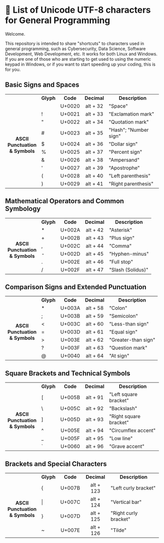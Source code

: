 # 📝 List of Unicode UTF-8 characters for General Programming

Welcome.

This repository is intended to share "shortcuts" to characters used in general programming, such as Cybersecurity, Data Science, Software Development, Web Development, etc. It works for both Linux and Windows.
If you are one of those who are starting to get used to using the numeric keypad in Windows, or if you want to start speeding up your coding, this is for you.


## Basic Signs and Spaces


<html>
    <body>
        <table>
            <tr>                                    <!-- Tabla 1 -->
                <td align="center"></td>
                <td align="center"><b>Glyph</b></td>
                <td align="center"><b>Code</b></td>
                <td align="center"><b>Decimal</b></td>
                <td align="center"><b>Description</b></td>
            </tr> 
            <tr>                                     <!--   -->
                <td rowspan="10" class="sub"><p align="center"><b>ASCII<br>Punctuation<br>& Symbols</b></p></td>
                <td> </td>
                <td align="center">U+0020</td>
                <td align="center">alt + 32</td>
                <td>"Space"</td>
            </tr>
            <tr>                                     <!-- ! -->
                <td>!</td>
                <td align="center">U+0021</td>
                <td align="center">alt + 33</td>
                <td>"Exclamation mark"</td>
            </tr>
            <tr>                                     <!-- " -->
                <td>"</td>
                <td align="center">U+0022</td>
                <td align="center">alt + 34</td>
                <td>"Quotation mark"</td>
            </tr>
            <tr>                                     <!-- # -->
                <td>#</td>
                <td align="center">U+0023</td>
                <td align="center">alt + 35</td>
                <td>"Hash"; "Number sign"</td>
            </tr>
            <tr>                                     <!-- $ -->
                <td>$</td>
                <td align="center">U+0024</td>
                <td align="center">alt + 36</td>
                <td>"Dollar sign"</td>
            </tr>
            <tr>                                     <!-- % -->
                <td>%</td>
                <td align="center">U+0025</td>
                <td align="center">alt + 37</td>
                <td>"Percent sign"</td>
            </tr>
            <tr>                                     <!-- & -->
                <td>&</td>
                <td align="center">U+0026</td>
                <td align="center">alt + 38</td>
                <td>"Ampersand"</td>
            </tr>
            <tr>                                     <!-- ' -->
                <td>'</td>
                <td align="center">U+0027</td>
                <td align="center">alt + 39</td>
                <td>"Apostrophe"</td>
            </tr>
            <tr>                                     <!-- ( -->
                <td>(</td>
                <td align="center">U+0028</td>
                <td align="center">alt + 40</td>
                <td>"Left parenthesis"</td>
            </tr>
            <tr>                                     <!-- ) -->
                <td>)</td>
                <td align="center">U+0029</td>
                <td align="center">alt + 41</td>
                <td>"Right parenthesis"</td>
            </tr>
        </table>
    </body>
</html>


## Mathematical Operators and Common Symbology


<html>
    <body>
        <table>
            <tr>                                    <!-- Tabla 2 -->
                <td align="center"></td>
                <td align="center"><b>Glyph</b></td>
                <td align="center"><b>Code</b></td>
                <td align="center"><b>Decimal</b></td>
                <td align="center"><b>Description</b></td>
            </tr> 
            <tr>                                     <!-- * -->
                <td rowspan="10" class="sub"><p align="center"><b>ASCII<br>Punctuation<br>& Symbols</b></p></td>
                <td>*</td>
                <td align="center">U+002A</td>
                <td align="center">alt + 42</td>
                <td>"Asterisk"</td>
            </tr>
            <tr>                                     <!-- + -->
                <td>+</td>
                <td align="center">U+002B</td>
                <td align="center">alt + 43</td>
                <td>"Plus sign"</td>
            </tr>
            <tr>                                     <!-- , -->
                <td>,</td>
                <td align="center">U+002C</td>
                <td align="center">alt + 44</td>
                <td>"Comma"</td>
            </tr>
            <tr>                                     <!-- - -->
                <td>-</td>
                <td align="center">U+002D</td>
                <td align="center">alt + 45</td>
                <td>"Hyphen-minus"</td>
            </tr>
            <tr>                                     <!-- . -->
                <td>.</td>
                <td align="center">U+002E</td>
                <td align="center">alt + 46</td>
                <td>"Full stop"</td>
            </tr>
            <tr>                                     <!-- / -->
                <td>/</td>
                <td align="center">U+002F</td>
                <td align="center">alt + 47</td>
                <td>"Slash (Solidus)"</td>
            </tr>
        </table>
    </body>
</html>

## Comparison Signs and Extended Punctuation


<html>
    <body>
        <table>
            <tr>                                    <!-- Tabla 3 -->
                <td align="center"></td>
                <td align="center"><b>Glyph</b></td>
                <td align="center"><b>Code</b></td>
                <td align="center"><b>Decimal</b></td>
                <td align="center"><b>Description</b></td>
            </tr> 
            <tr>                                     <!-- : -->
                <td rowspan="10" class="sub"><p align="center"><b>ASCII<br>Punctuation<br>& Symbols</b></p></td>
                <td>*</td>
                <td align="center">U+003A</td>
                <td align="center">alt + 58</td>
                <td>"Colon"</td>
            </tr>
            <tr>                                     <!-- ; -->
                <td>;</td>
                <td align="center">U+003B</td>
                <td align="center">alt + 59</td>
                <td>"Semicolon"</td>
            </tr>
            <tr>                                     <!-- < -->
                <td><</td>
                <td align="center">U+003C</td>
                <td align="center">alt + 60</td>
                <td>"Less-than sign"</td>
            </tr>
            <tr>                                     <!-- = -->
                <td>=</td>
                <td align="center">U+003D</td>
                <td align="center">alt + 61</td>
                <td>"Equal sign"</td>
            </tr>
            <tr>                                     <!-- > -->
                <td>></td>
                <td align="center">U+003E</td>
                <td align="center">alt + 62</td>
                <td>"Greater-than sign"</td>
            </tr>
            <tr>                                     <!-- ? -->
                <td>?</td>
                <td align="center">U+003F</td>
                <td align="center">alt + 63</td>
                <td>"Question mark"</td>
            </tr>
            <tr>                                     <!-- @ -->
                <td>@</td>
                <td align="center">U+0040</td>
                <td align="center">alt + 64</td>
                <td>"At sign"</td>
            </tr>
        </table>
    </body>
</html>


## Square Brackets and Technical Symbols


<html>
    <body>
        <table>
            <tr>                                    <!-- Tabla 4 -->
                <td align="center"></td>
                <td align="center"><b>Glyph</b></td>
                <td align="center"><b>Code</b></td>
                <td align="center"><b>Decimal</b></td>
                <td align="center"><b>Description</b></td>
            </tr> 
            <tr>                                     <!-- [ -->
                <td rowspan="10" class="sub"><p align="center"><b>ASCII<br>Punctuation<br>& Symbols</b></p></td>
                <td>[</td>
                <td align="center">U+005B</td>
                <td align="center">alt + 91</td>
                <td>"Left square bracket"</td>
            </tr>
            <tr>                                     <!-- \ -->
                <td>\</td>
                <td align="center">U+005C</td>
                <td align="center">alt + 92</td>
                <td>"Backslash"</td>
            </tr>
            <tr>                                     <!-- ] -->
                <td>]</td>
                <td align="center">U+005D</td>
                <td align="center">alt + 93</td>
                <td>"Right square bracket"</td>
            </tr>
            <tr>                                     <!-- ^ -->
                <td>^</td>
                <td align="center">U+005E</td>
                <td align="center">alt + 94</td>
                <td>"Circumflex accent"</td>
            </tr>
            <tr>                                     <!-- _ -->
                <td>_</td>
                <td align="center">U+005F</td>
                <td align="center">alt + 95</td>
                <td>"Low line"</td>
            </tr>
            <tr>                                     <!-- ` -->
                <td>`</td>
                <td align="center">U+0060</td>
                <td align="center">alt + 96</td>
                <td>"Grave accent"</td>
            </tr>
        </table>
    </body>
</html>


## Brackets and Special Characters


<html>
    <body>
        <table>
            <tr>                                    <!-- Tabla 5 -->
                <td align="center"></td>
                <td align="center"><b>Glyph</b></td>
                <td align="center"><b>Code</b></td>
                <td align="center"><b>Decimal</b></td>
                <td align="center"><b>Description</b></td>
            </tr> 
            <tr>                                     <!-- { -->
                <td rowspan="10" class="sub"><p align="center"><b>ASCII<br>Punctuation<br>& Symbols</b></p></td>
                <td>{</td>
                <td align="center">U+007B</td>
                <td align="center">alt + 123</td>
                <td>"Left curly bracket"</td>
            </tr>
            <tr>                                     <!-- | -->
                <td>|</td>
                <td align="center">U+007C</td>
                <td align="center">alt + 124</td>
                <td>"Vertical bar"</td>
            </tr>
            <tr>                                     <!-- } -->
                <td>}</td>
                <td align="center">U+007D</td>
                <td align="center">alt + 125</td>
                <td>"Right curly bracket"</td>
            </tr>
            <tr>                                     <!-- ~ -->
                <td>~</td>
                <td align="center">U+007E</td>
                <td align="center">alt + 126</td>
                <td>"Tilde"</td>
            </tr>
        </table>
    </body>
</html>
